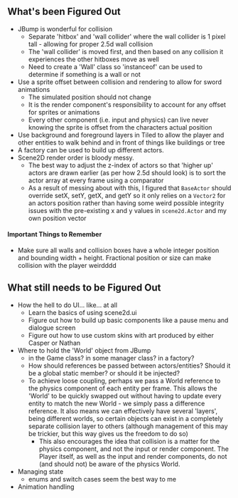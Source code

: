 ## What's been Figured Out
- JBump is wonderful for collision
	- Separate 'hitbox' and 'wall collider' where the wall collider is 1 pixel tall - allowing for proper 2.5d wall collision
	- The 'wall collider' is moved first, and then based on any collision it experiences the other hitboxes move as well
	- Need to create a 'Wall' class so 'instanceof' can be used to determine if something is a wall or not
- Use a sprite offset between collision and rendering to allow for sword animations
	- The simulated position should not change
	- It is the render component's responsibility to account for any offset for sprites or animations
	- Every other component (i.e. input and physics) can live never knowing the sprite is offset from the characters actual position
- Use background and foreground layers in Tiled to allow the player and other entities to walk behind and in front of things like buildings or tree
- A factory can be used to build up different actors.
- Scene2D render order is bloody messy. 
	- The best way to adjust the z-index of actors so that 'higher up' actors are drawn earlier (as per how 2.5d should look) is to sort the actor array at every frame using a comparator
	- As a result of messing about with this, I figured that `BaseActor` should override setX, setY, getX, and getY so it only relies on a `Vector2` for an actors position rather than having some weird possible integrity issues with the pre-existing x and y values in `scene2d.Actor` and my own position vector

#### Important Things to Remember
- Make sure all walls and collision boxes have a whole integer position and bounding width + height. Fractional position or size can make collision with the player weirdddd
## What still needs to be Figured Out
- How the hell to do UI... like... at all 
	- Learn the basics of using scene2d.ui
	- Figure out how to build up basic components like a pause menu and dialogue screen
	- Figure out how to use custom skins with art produced by either Casper or Nathan 
- Where to hold the 'World' object from JBump
	- in the Game class? in some manager class? in a factory?
	- How should references be passed between actors/entities? Should it be a global static member? or should it be injected?
	- To achieve loose coupling, perhaps we pass a World reference to the physics component of each entity per frame. This allows the 'World' to be quickly swapped out without having to update every entity to match the new World - we simply pass a difference reference. It also means we can effectively have several 'layers', being different worlds, so certain objects can exist in a completely separate collision layer to others (although management of this may be trickier, but this way gives us the freedom to do so)
		- This also encourages the idea that collision is a matter for the physics component, and not the input or render component. The Player itself, as well as the input and render components, do not (and should not) be aware of the physics World.
- Managing state
	- enums and switch cases seem the best way to me
- Animation handling